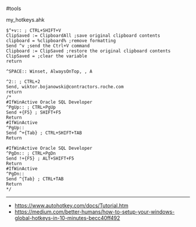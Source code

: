 #tools 

my_hotkeys.ahk
```
$^+v:: ; CTRL+SHIFT+V
ClipSaved := ClipboardAll ;save original clipboard contents
clipboard = %clipboard% ;remove formatting
Send ^v ;send the Ctrl+V command
Clipboard := ClipSaved ;restore the original clipboard contents
ClipSaved = ;clear the variable
return

^SPACE:: Winset, AlwaysOnTop, , A

^2:: ; CTRL+2
Send, wiktor.bojanowski@contractors.roche.com
return
/*
#IfWinActive Oracle SQL Developer
^PgUp:: ; CTRL+PgUp
Send +{F5} ; SHIFT+F5
Return
#IfWinActive
^PgUp::
Send ^+{Tab} ; CTRL+SHIFT+TAB
Return

#IfWinActive Oracle SQL Developer
^PgDn:: ; CTRL+PgDn
Send !+{F5} ; ALT+SHIFT+F5
Return
#IfWinActive
^PgDn::
Send ^{Tab} ; CTRL+TAB
Return
*/
```

---
- https://www.autohotkey.com/docs/Tutorial.htm
- https://medium.com/better-humans/how-to-setup-your-windows-global-hotkeys-in-10-minutes-becc40ff492
